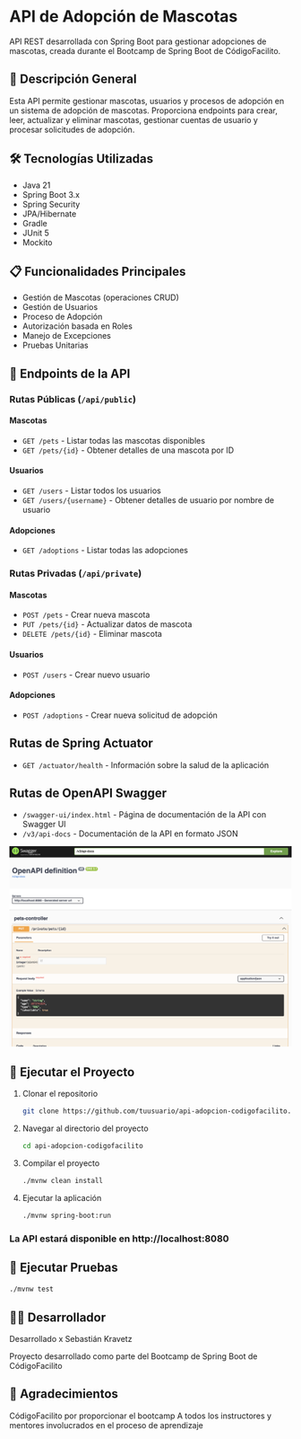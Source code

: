 # API de Adopción de Mascotas

API REST desarrollada con Spring Boot para gestionar adopciones de mascotas,
creada durante el Bootcamp de Spring Boot de CódigoFacilito.

## 🚀 Descripción General

Esta API permite gestionar mascotas, usuarios y procesos de adopción en un
sistema de adopción de mascotas. Proporciona endpoints para crear, leer,
actualizar y eliminar mascotas, gestionar cuentas de usuario y procesar
solicitudes de adopción.

## 🛠️ Tecnologías Utilizadas

- Java 21
- Spring Boot 3.x
- Spring Security
- JPA/Hibernate
- Gradle
- JUnit 5
- Mockito

## 📋 Funcionalidades Principales

- Gestión de Mascotas (operaciones CRUD)
- Gestión de Usuarios
- Proceso de Adopción
- Autorización basada en Roles
- Manejo de Excepciones
- Pruebas Unitarias

## 🔐 Endpoints de la API

### Rutas Públicas (`/api/public`)

#### Mascotas

- `GET /pets` - Listar todas las mascotas disponibles
- `GET /pets/{id}` - Obtener detalles de una mascota por ID

#### Usuarios

- `GET /users` - Listar todos los usuarios
- `GET /users/{username}` - Obtener detalles de usuario por nombre de usuario

#### Adopciones

- `GET /adoptions` - Listar todas las adopciones

### Rutas Privadas (`/api/private`)

#### Mascotas

- `POST /pets` - Crear nueva mascota
- `PUT /pets/{id}` - Actualizar datos de mascota
- `DELETE /pets/{id}` - Eliminar mascota

#### Usuarios

- `POST /users` - Crear nuevo usuario

#### Adopciones

- `POST /adoptions` - Crear nueva solicitud de adopción

## Rutas de Spring Actuator

- `GET /actuator/health` - Información sobre la salud de la aplicación

## Rutas de OpenAPI Swagger

- `/swagger-ui/index.html` - Página de documentación de la API con Swagger UI
- `/v3/api-docs` - Documentación de la API en formato JSON

![swagger-ui.png](swagger-ui.png)

## 🚀 Ejecutar el Proyecto

1. Clonar el repositorio

    ```bash
    git clone https://github.com/tuusuario/api-adopcion-codigofacilito.git
    ```

2. Navegar al directorio del proyecto
    ```bash 
    cd api-adopcion-codigofacilito 
    ```

4. Compilar el proyecto
    ```bash 
    ./mvnw clean install 
    ```

5. Ejecutar la aplicación
    ```bash
   ./mvnw spring-boot:run
     ```

### La API estará disponible en http://localhost:8080

## 🧪 Ejecutar Pruebas

```bash
./mvnw test
```

## 👨‍💻 Desarrollador

Desarrollado x Sebastián Kravetz

Proyecto desarrollado como parte del Bootcamp de Spring Boot de CódigoFacilito

## 🙏 Agradecimientos

CódigoFacilito por proporcionar el bootcamp
A todos los instructores y mentores involucrados en el proceso de aprendizaje
